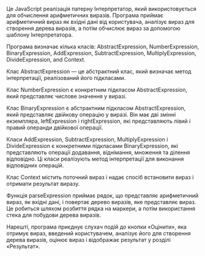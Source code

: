 Це JavaScript реалізація  патерну Інтерпретатор, який використовується для обчислення арифметичних виразів. Програма приймає арифметичний вираз як вхідні дані від користувача, аналізує вираз для створення дерева виразів, а потім обчислює вираз за допомогою шаблону Інтерпретатора.

Програма визначає кілька класів: AbstractExpression, NumberExpression, BinaryExpression, AddExpression, SubtractExpression, MultiplyExpression, DivideExpression, and Context.

Клас AbstractExpression — це абстрактний клас, який визначає метод інтерпретації, реалізований його підкласами.

Клас NumberExpression є конкретним підкласом AbstractExpression, який представляє числове значення у виразі.

Клас BinaryExpression є абстрактним підкласом AbstractExpression, який представляє двійкову операцію у виразі. Він має дві змінні екземпляра, leftExpression і rightExpression, які представляють лівий і правий операнди двійкової операції.

Класи AddExpression, SubtractExpression, MultiplyExpression і DivideExpression є конкретними підкласами BinaryExpression, які представляють операції додавання, віднімання, множення та ділення відповідно. Ці класи реалізують метод інтерпретації для виконання відповідних операцій.

Клас Context містить поточний вираз і надає спосіб встановити вираз і отримати результат виразу.

Функція parseExpression приймає рядок, що представляє арифметичний вираз, як вхідні дані, і повертає дерево виразів, яке представляє вираз. Це робиться шляхом розбиття рядка на маркери, а потім використання стека для побудови дерева виразів.

Нарешті, програма приєднує слухач подій до кнопки «Оцінити», яка отримує вираз, введений користувачем, аналізує його для створення дерева виразів, оцінює вираз і відображає результат у розділі «Результат».
